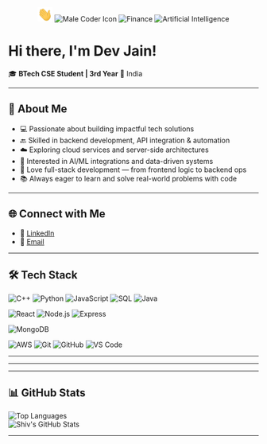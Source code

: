 <p align="center">
  <!-- Waving hand -->
  <img src="https://raw.githubusercontent.com/ABSphreak/ABSphreak/master/gifs/Hi.gif" width="30" />

  <!-- Computer Science Icon (Animated Brain Circuit) -->
<img src="https://img.icons8.com/?size=100&id=uSB5F3NP2id2&format=png&color=000000" width="45" title="Male Coder Icon" />





  <!-- Finance Icon (Animated chart growing) -->
  <img src="https://cdn-icons-png.flaticon.com/512/3898/3898089.png" width="45" title="Finance" />

  <!-- AI Icon (Optional addition for CS interest) -->
  <img src="https://cdn-icons-png.flaticon.com/512/4380/4380498.png" width="45" title="Artificial Intelligence" />
</p>


# Hi there, I'm Dev Jain!
🎓 **BTech CSE Student | 3rd Year**
📍 India

---

## 🚀 About Me

- 💻 Passionate about building impactful tech solutions  
- 🔙 Skilled in backend development, API integration & automation  
- ☁️ Exploring cloud services and server-side architectures  
- 🤖 Interested in AI/ML integrations and data-driven systems  
- 🔄 Love full-stack development — from frontend logic to backend ops  
- 📚 Always eager to learn and solve real-world problems with code  

---

## 🌐 Connect with Me

<!-- - 🔗 [Portfolio](https://shivdixit.netlify.app/) -->
- 💼 [LinkedIn](https://www.linkedin.com/in/dev-jain-567366233/)
- 📧 [Email](mailto:24devjain@gmail.com)

---

## 🛠️ Tech Stack

![C++](https://img.shields.io/badge/C++-00599C?style=flat&logo=c%2B%2B&logoColor=white)
![Python](https://img.shields.io/badge/Python-3776AB?style=flat&logo=python&logoColor=white)
![JavaScript](https://img.shields.io/badge/JavaScript-F7DF1E?style=flat&logo=javascript&logoColor=black)
![SQL](https://img.shields.io/badge/SQL-4479A1?style=flat&logo=postgresql&logoColor=white)
![Java](https://img.shields.io/badge/Java-ED8B00?style=flat&logo=java&logoColor=white)


![React](https://img.shields.io/badge/React-20232A?style=flat&logo=react&logoColor=61DAFB)
![Node.js](https://img.shields.io/badge/Node.js-339933?style=flat&logo=nodedotjs&logoColor=white)
![Express](https://img.shields.io/badge/Express-000000?style=flat&logo=express&logoColor=white)

![MongoDB](https://img.shields.io/badge/MongoDB-47A248?style=flat&logo=mongodb&logoColor=white)

![AWS](https://img.shields.io/badge/AWS-232F3E?style=flat&logo=amazon-aws&logoColor=white)
![Git](https://img.shields.io/badge/Git-F05032?style=flat&logo=git&logoColor=white)
![GitHub](https://img.shields.io/badge/GitHub-181717?style=flat&logo=github&logoColor=white)
![VS Code](https://img.shields.io/badge/VSCode-007ACC?style=flat&logo=visual-studio-code&logoColor=white)

---

<!--## 📌 Top Projects

**🧠 [Walmart-Supplychain-Optimizer](https://github.com/dshiv15/walmart-supplychain-optimizer)**  
*Python • Pandas • NetworkX • Flask • FastAPI • React.js • NumPy*  
> AI-powered decision engine designed to eliminate inefficiencies, fragmentation, and cost leakage within Walmart’s retail supply chain — with a specific focus on last-mile delivery, return bundling, and dynamic fulfillment node selection.

**🌍 [AWS-Based Real-Time Fraud Detection System](https://github.com/dshiv15/AWS-Based-Real-Time-Fraud-Detection-System)**  
*AWS SDK (boto3) • AWS Fraud Detector • Stateless Microservices • Encrypted Data Transfer*  
> A real-time fraud detection system built with Python, AWS SDK (boto3), and Amazon Fraud Detector, capable of analyzing over 10,000 transactions daily with sub-300ms response times. It uses enriched metadata (geolocation, IP, device info) to boost detection accuracy by 35%, and features a secure, stateless microservices architecture with IAM-control.

**🤖 [AI-Driven Lead Qualification & Notification Agent](https://github.com/dshiv15/AI-Driven-Lead-Qualification-Notification-Agent)**  
*n8n • Gemini • Gmail API*  
> An AI-driven lead qualification and notification system that automates scoring, classification, and routing of 500+ leads weekly using n8n workflows, Google Gemini AI, and the Gmail API. This solution reduces manual triage by 80%, accelerates response times by 5×, and sends real-time personalized notifications to the right stakeholders—making lead.
-->
---

<!--## 📜 Certifications

- [AWS Academy Cloud Foundations](https://github.com/dshiv15/Certificates/blob/main/AWS_Academy_Graduate___AWS_Academy_Cloud_Foundations_Badge20250107-27-a3n99f.pdf)
- [The Complete 2024 Web Development Bootcamp](https://github.com/dshiv15/Certificates/blob/main/Web_Dev_Certificate.pdf)
- [PwC Management Consulting](https://github.com/dshiv15/Certificates/blob/main/PWC_Management_Consulting.pdf)
- [SEBI NISM Certified Investor](https://github.com/dshiv15/Certificates/blob/main/SEBI-Investor-Certificate.pdf)
- [Tableau Visual Analytics](https://github.com/dshiv15/Certificates/blob/main/Tableau_Visual_Analytics.pdf)
- [CDAC Certificate Program](https://github.com/dshiv15/Certificates/blob/main/CDAC_Certificate.pdf)
- [Coding Ninjas – Specialist Badge](https://github.com/dshiv15/Certificates/blob/main/CodingNinjas_Specialist_Badge.pdf)
- [Coding Ninjas – Achiever Badge](https://github.com/dshiv15/Certificates/blob/main/CodingNinjas_Achiever_Badge.pdf)
-->
---

## 📊 GitHub Stats

![Top Languages](https://github-readme-stats.vercel.app/api/top-langs/?username=devjain0924&layout=compact&theme=radical)  
![Shiv's GitHub Stats](https://github-readme-stats.vercel.app/api?username=devjain0924&show_icons=true&theme=radical&count_private=true&hide=stars)

---
